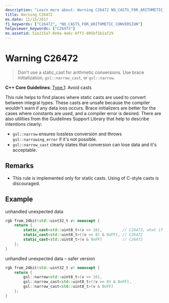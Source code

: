 ```yaml
---
description: "Learn more about: Warning C26472 NO_CASTS_FOR_ARITHMETIC_CONVERSION"
title: Warning C26472
ms.date: 11/15/2017
f1_keywords: ["C26472", "NO_CASTS_FOR_ARITHMETIC_CONVERSION"]
helpviewer_keywords: ["C26472"]
ms.assetid: 51e215a7-0e0a-4e6c-bff1-805bf5b1af29
---
```

# Warning C26472

> Don't use a static_cast for arithmetic conversions. Use brace initialization, `gsl::narrow_cast`, or `gsl::narrow`.

**C++ Core Guidelines**:
[Type.1](https://github.com/isocpp/CppCoreGuidelines/blob/master/CppCoreGuidelines.md#prosafety-type-safety-profile): Avoid casts

This rule helps to find places where static casts are used to convert between integral types. These casts are unsafe because the compiler wouldn't warn if any data loss occurs. Brace initializers are better for the cases where constants are used, and a compiler error is desired. There are also utilities from the Guidelines Support Library that help to describe intentions clearly:

- `gsl::narrow` ensures lossless conversion and throws `gsl::narrowing_error` if it's not possible.
- `gsl::narrow_cast` clearly states that conversion can lose data and it's acceptable.

## Remarks

- This rule is implemented only for static casts. Using of C-style casts is discouraged.

## Example

unhandled unexpected data

```cpp
rgb from_24bit(std::uint32_t v) noexcept {
    return {
        static_cast<std::uint8_t>(v >> 16),         // C26472, what if top byte is non-zero?
        static_cast<std::uint8_t>((v >> 8) & 0xFF), // C26472
        static_cast<std::uint8_t>(v & 0xFF)         // C26472
    };
}
```

unhandled unexpected data – safer version

```cpp
rgb from_24bit(std::uint32_t v) noexcept {
    return {
        gsl::narrow<std::uint8_t>(v >> 16),
        gsl::narrow_cast<std::uint8_t>((v >> 8) & 0xFF),
        gsl::narrow_cast<std::uint8_t>(v & 0xFF)
    };
}
```
